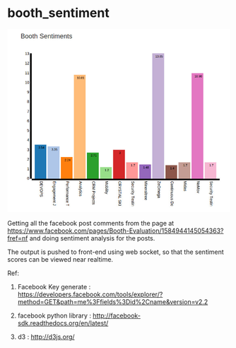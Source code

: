 # booth_sentiment

![alt tag](https://github.com/chitcode/booth_sentiment/blob/master/booth_sentiment.jpg)

Getting all the facebook post comments from the page at https://www.facebook.com/pages/Booth-Evaluation/1584944145054363?fref=nf and doing sentiment analysis for the posts.

The output is pushed to front-end using web socket, so that the sentiment scores can be viewed near realtime.

Ref:
  1. Facebook Key generate : https://developers.facebook.com/tools/explorer/?method=GET&path=me%3Ffields%3Did%2Cname&version=v2.2
  
  2. facebook python library : http://facebook-sdk.readthedocs.org/en/latest/
  3. d3 : http://d3js.org/ 
  
  
